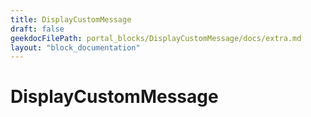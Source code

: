 ```yaml
---
title: DisplayCustomMessage
draft: false
geekdocFilePath: portal_blocks/DisplayCustomMessage/docs/extra.md
layout: "block_documentation"
---
```

# DisplayCustomMessage